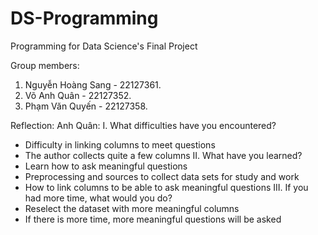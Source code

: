 # DS-Programming
Programming for Data Science's Final Project

Group members:
1. Nguyễn Hoàng Sang - 22127361.
2. Võ Anh Quân - 22127352.
3. Phạm Văn Quyến - 22127358.

Reflection:
Anh Quân:
I. What difficulties have you encountered?
- Difficulty in linking columns to meet questions
- The author collects quite a few columns
II. What have you learned?
- Learn how to ask meaningful questions
- Preprocessing and sources to collect data sets for study and work
- How to link columns to be able to ask meaningful questions
III. If you had more time, what would you do?
- Reselect the dataset with more meaningful columns
- If there is more time, more meaningful questions will be asked
